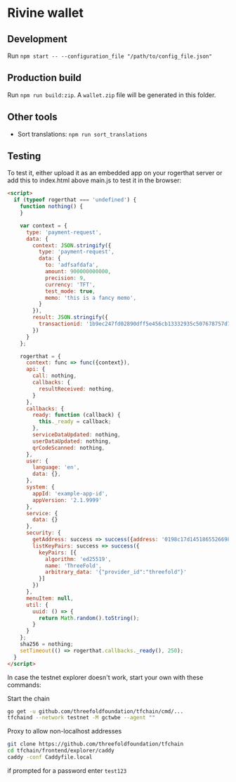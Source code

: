 # Rivine wallet

## Development

Run `npm start -- --configuration_file "/path/to/config_file.json"`

## Production build

Run `npm run build:zip`. A `wallet.zip` file will be generated in this folder.

## Other tools

- Sort translations: `npm run sort_translations`


## Testing

To test it, either upload it as an embedded app on your rogerthat server or add this to index.html above main.js to test it in the browser:

```html
<script>
  if (typeof rogerthat === 'undefined') {
    function nothing() {
    }

    var context = {
      type: 'payment-request',
      data: {
        context: JSON.stringify({
          type: 'payment-request',
          data: {
            to: 'adfsafdafa',
            amount: 900000000000,
            precision: 9,
            currency: 'TFT',
            test_mode: true,
            memo: 'this is a fancy memo',
          }
        }),
        result: JSON.stringify({
          transactionid: '1b9ec247fd02890dff5e456cb13332935c507678757d7bc7396c027b824b2398'
        })
      }
    };

    rogerthat = {
      context: func => func({context}),
      api: {
        call: nothing,
        callbacks: {
          resultReceived: nothing,
        }
      },
      callbacks: {
        ready: function (callback) {
          this._ready = callback;
        },
        serviceDataUpdated: nothing,
        userDataUpdated: nothing,
        qrCodeScanned: nothing,
      },
      user: {
        language: 'en',
        data: {},
      },
      system: {
        appId: 'example-app-id',
        appVersion: '2.1.9999'
      },
      service: {
        data: {}
      },
      security: {
        getAddress: success => success({address: '0198c17d14518655266986a55c6756dc3e79c0e7f49373f23ebaae7db9e67532ccea7043ebd9fb'}),
        listKeyPairs: success => success({
          keyPairs: [{
            algorithm: 'ed25519',
            name: 'ThreeFold',
            arbitrary_data: '{"provider_id":"threefold"}'
          }]
        })
      },
      menuItem: null,
      util: {
        uuid: () => {
          return Math.random().toString();
        }
      }
    };
    sha256 = nothing;
    setTimeout(() => rogerthat.callbacks._ready(), 250);
  }
</script>
```


In case the testnet explorer doesn't work, start your own with these commands:

Start the chain
``` bash
go get -u github.com/threefoldfoundation/tfchain/cmd/...
tfchaind --network testnet -M gctwbe --agent ""
```

Proxy to allow non-localhost addresses

```bash
git clone https://github.com/threefoldfoundation/tfchain
cd tfchain/frontend/explorer/caddy
caddy -conf Caddyfile.local
```

if prompted for a password enter `test123`
